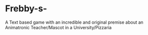 # Frebby-s-
A Text based game with an incredible and original premise about an Animatronic Teacher/Mascot in a University/Pizzaria 
